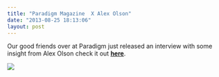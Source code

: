 ```yaml
---
title: "Paradigm Magazine  X Alex Olson"
date: "2013-08-25 18:13:06"
layout: post
---
```


<p>Our good friends over at Paradigm just released an interview with some insight from Alex Olson check it out <strong><a href="http://paradigmmagazine.com/2013/08/13/paradigm-magazine-alex-olson-interview/">here</a></strong>. </p>
<p><a href="http://paradigmmagazine.com/2013/08/13/paradigm-magazine-alex-olson-interview/"><img src="http://media.tumblr.com/7bf17a3aa588628611da9ed329f36ee5/tumblr_inline_ms3mldsB7T1qz4rgp.jpg"/></a></p>
